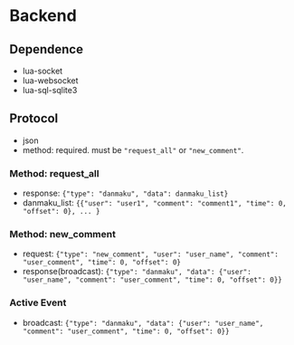 # Backend
## Dependence
* lua-socket
* lua-websocket
* lua-sql-sqlite3

## Protocol
* json
* method: required. must be `"request_all"` or `"new_comment"`.

### Method: request_all
* response: `{"type": "danmaku", "data": danmaku_list}`
* danmaku_list: `{{"user": "user1", "comment": "comment1", "time": 0, "offset": 0}, ... }`

### Method: new_comment
* request: `{"type": "new_comment", "user": "user_name", "comment": "user_comment", "time": 0, "offset": 0}`
* response(broadcast): `{"type": "danmaku", "data": {"user": "user_name", "comment": "user_comment", "time": 0, "offset": 0}}`

### Active Event
* broadcast: `{"type": "danmaku", "data": {"user": "user_name", "comment": "user_comment", "time": 0, "offset": 0}}`